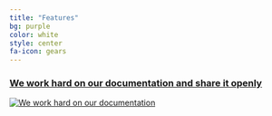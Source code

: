 ```yaml
---
title: "Features"
bg: purple
color: white
style: center
fa-icon: gears
---
```


### [We work hard on our documentation and share it openly][docs]

[![We work hard on our documentation][cover]][docs]

[docs]: https://basarat.gitbooks.io/alm/content/
[contributing]: https://basarat.gitbooks.io/alm/content/contributing/
[cover]: https://raw.githubusercontent.com/alm-tools/alm-tools.github.io/master/screens/cover_small.png
